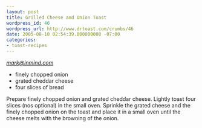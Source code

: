 ```yaml
---
layout: post
title: Grilled Cheese and Onion Toast
wordpress_id: 46
wordpress_url: http://www.drtoast.com/crumbs/46
date: 2005-08-10 02:54:39.000000000 -07:00
categories:
- toast-recipes
---
```

*mark@inmind.com*

* finely chopped onion
* grated cheddar cheese
* four slices of bread

Prepare finely chopped onion and grated cheddar cheese. Lightly toast four slices (nos optional) in the small oven. Sprinkle the grated cheese and the finely chopped onion on the toast and place it in a small oven until the cheese melts with the browning of the onion.
